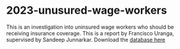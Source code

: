 # 2023-unusured-wage-workers
This is an investigation into uninsured wage workers who should be receiving insurance coverage.
This is a report by Francisco Uranga, supervised by Sandeep Junnarkar.
Download the [database here](https://drive.google.com/file/d/1GzYmk_bqlLTECG6zt9ONPNtqrWtHvKO8/view?usp=sharing)
